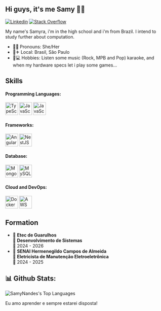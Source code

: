 ## Hi guys, it's me Samy 🤙🍃

[![Linkedin](https://img.shields.io/badge/LinkedIn-blue?style=flat-square&logo=linkedin&logoColor=white)](https://www.linkedin.com/in/samyra-fernandes/)     [![Stack Overflow](https://img.shields.io/badge/StackOverflow-FE7A16?style=flat-square&logo=Stack-Overflow&logoColor=white)](https://stackoverflow.com/users/28783901/samyra-fernandes) 

My name's Samyra, i'm in the high school and i'm from Brazil. I intend to study further about computation.
* 💁‍♀️ Pronouns: She/Her 
* 🏡✈ Local: Brasil, São Paulo 
* 🎨💻 Hobbies: Listen some music (Rock, MPB and Pop) karaoke, and when my hardware specs let i play some games...

## Skills
#### Programming Languages:
<div align="left">
  <img src="https://cdn.jsdelivr.net/gh/devicons/devicon/icons/typescript/typescript-original.svg" style="height: 40px;"  alt="TypeScript logo" />
  <img src="https://cdn.jsdelivr.net/gh/devicons/devicon/icons/javascript/javascript-original.svg" height="40" alt="JavaScript logo" />
  <img src="https://cdn.jsdelivr.net/gh/devicons/devicon/icons/c/c-original.svg" height="40" alt="JavaScript logo" />
</div>

#### Frameworks:
<div align="left">
  <img src="https://cdn.simpleicons.org/angular/DD0031" height="40" alt="Angular logo" />
  <img src="https://cdn.simpleicons.org/nestjs/E0234E" height="40" alt="NestJS logo" />
</div>

#### Database:
<div align="left">
  <img src="https://cdn.jsdelivr.net/gh/devicons/devicon/icons/mongodb/mongodb-original.svg" height="40" alt="MongoDB logo" />
  <img src="https://cdn.jsdelivr.net/gh/devicons/devicon/icons/mysql/mysql-original.svg" height="40" alt="MySQL logo" />
</div>

#### Cloud and DevOps:
<div align="left">
  <img src="https://cdn.simpleicons.org/docker/2496ED" height="40" alt="Docker logo" />
  <img src="https://skillicons.dev/icons?i=aws" height="40" alt="AWS logo" />
</div>

## Formation
* 📍 **Etec de Guarulhos**\
     📖 **Desenvolvimento de Sistemas**\
     📆  2024 - 2026
* 📍 **SENAI Hermenegildo Campos de Almeida**\
     📖 **Eletricista de Manutenção Eletroeletrônica**\
     📆 2024 - 2025

## 📊 Github Stats:

![SamyNandes's Top Languages](https://github-readme-stats.vercel.app/api/top-langs/?username=SamyNandes&theme=vue-dark&show_icons=true&hide_border=true&layout=compact)


Eu amo aprender e sempre estarei disposta!
                           
